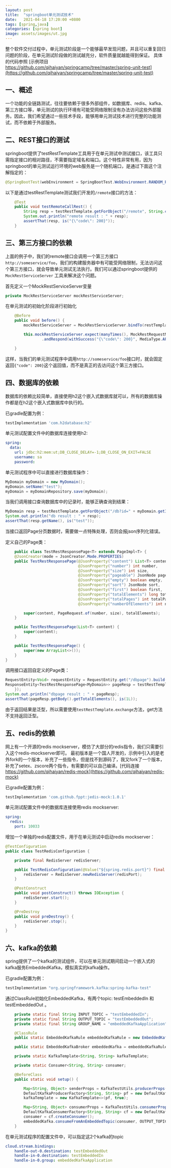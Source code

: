 ```yaml
---
layout: post
title:  "springboot单元测试技术"
date:   2021-04-18 17:20:00 +0800
tags: [spring,java]
categories: [spring boot]
image: assets/images/ut.jpg
---
```


整个软件交付过程中，单元测试阶段是一个能够最早发现问题，并且可以重复回归问题的阶段，在单元测试阶段做的测试越充分，软件质量就越能得到保证。
具体的代码参照 [示例项目 https://github.com/qihaiyan/springcamp/tree/master/spring-unit-test](https://github.com/qihaiyan/springcamp/tree/master/spring-unit-test)

## 一、概述

一个功能的全链路测试，往往要依赖于很多外部组件，如数据库、redis、kafka、第三方接口等，单元测试的执行环境有可能受网络限制没有办法访问这些外部服务。因此，我们希望通过一些技术手段，能够用单元测试技术进行完整的功能测试，而不依赖于外部服务。

## 二、REST接口的测试

springboot提供了testRestTemplate工具用于在单元测试中测试接口，该工具只需指定接口的相对路径，不需要指定域名和端口。这个特性非常有用，因为springboot的单元测试运行环境的web服务是一个随机端口，是通过下面这个注解指定的：

``` java
@SpringBootTest(webEnvironment = SpringBootTest.WebEnvironment.RANDOM_PORT)
```

以下是通过testRestTemplate测试我们开发的```/remote```接口的方法：

``` java
    @Test
    public void testRemoteCallRest() {
        String resp = testRestTemplate.getForObject("/remote", String.class);
        System.out.println("remote result : " + resp);
        assertThat(resp, is("{\"code\": 200}"));
    }
```

## 三、第三方接口的依赖

上面的例子中，我们的remote接口会调用一个第三方接口 ```http://someservice/foo```，我们的构建服务器中有可能受网络限制，无法访问这个第三方接口，就会导致单元测试无法执行。我们可以通过springboot提供的 ```MockRestServiceServer``` 工具来解决这个问题。

首先定义一个MockRestServiceServer变量

``` java
private MockRestServiceServer mockRestServiceServer;
```

在单元测试的初始化阶段进行初始化

``` java
    @Before
    public void before() {
        mockRestServiceServer = MockRestServiceServer.bindTo(restTemplate).ignoreExpectOrder(true).build();

        this.mockRestServiceServer.expect(manyTimes(), MockRestRequestMatchers.requestTo(Matchers.startsWithIgnoringCase("http://someservice/foo")))
                .andRespond(withSuccess("{\"code\": 200}", MediaType.APPLICATION_JSON));

    }
```

这样，当我们的单元测试程序中调用```http://someservice/foo```接口时，就会固定返回```{"code": 200}```这个返回值，而不是真正的去访问这个第三方接口。

## 四、数据库的依赖

数据库的依赖比较简单，直接使用h2这个嵌入式数据库就可以，所有的数据库操作都是在h2这个嵌入式数据库中执行的。

已gradle配置为例：

``` groovy
testImplementation 'com.h2database:h2'
```

单元测试配置文件中的数据库连接使用h2:

``` yaml
spring:
  data:
    url: jdbc:h2:mem:ut;DB_CLOSE_DELAY=-1;DB_CLOSE_ON_EXIT=FALSE
    username: sa
    password:
```

单元测试程序中可以直接进行数据库操作：

``` java
MyDomain myDomain = new MyDomain();
myDomain.setName("test");
myDomain = myDomainRepository.save(myDomain);
```

当我们调用接口查询数据库中的记录时，能够正确查询到结果：

``` java
MyDomain resp = testRestTemplate.getForObject("/db?id=" + myDomain.getId(), MyDomain.class);
System.out.println("db result : " + resp);
assertThat(resp.getName(), is("test"));
```

当接口返回Page分页数据时，需要做一点特殊处理，否则会报json序列化错误。

定义自己的Page类：

``` java
    public class TestRestResponsePage<T> extends PageImpl<T> {
    @JsonCreator(mode = JsonCreator.Mode.PROPERTIES)
    public TestRestResponsePage(@JsonProperty("content") List<T> content,
                                @JsonProperty("number") int number,
                                @JsonProperty("size") int size,
                                @JsonProperty("pageable") JsonNode pageable,
                                @JsonProperty("empty") boolean empty,
                                @JsonProperty("sort") JsonNode sort,
                                @JsonProperty("first") boolean first,
                                @JsonProperty("totalElements") long totalElements,
                                @JsonProperty("totalPages") int totalPages,
                                @JsonProperty("numberOfElements") int numberOfElements) {

        super(content, PageRequest.of(number, size), totalElements);
    }

    public TestRestResponsePage(List<T> content) {
        super(content);
    }

    public TestRestResponsePage() {
        super(new ArrayList<>());
    }
}
```

调用接口返回自定义的Page类：

``` java
RequestEntity<Void> requestEntity = RequestEntity.get("/dbpage").build();
ResponseEntity<TestRestResponsePage<MyDomain>> pageResp = testRestTemplate.exchange(requestEntity, new ParameterizedTypeReference<TestRestResponsePage<MyDomain>>() {
    });
System.out.println("dbpage result : " + pageResp);
assertThat(pageResp.getBody().getTotalElements(), is(1L));
```

由于返回结果是泛型，所以需要使用```testRestTemplate.exchange```方法，get方法不支持返回泛型。

## 五、redis的依赖

网上有一个开源的redis mockserver，模仿了大部分的redis指令，我们只需要引入这个redis-mockserver即可。
最初版本是一个国人开发的，示例中引入的是老外fork的一个版本，补充了一些指令，但是找不到源码了，我又fork了一个版本，补充了setex、zscore两个指令，有需要的可以自己编译。[代码连接 https://github.com/qihaiyan/redis-mock](https://github.com/qihaiyan/redis-mock)

已gradle配置为例：

``` groovy
testImplementation 'com.github.fppt:jedis-mock:1.0.1'
```

单元测试配置文件中的数据库连接使用redis mockserver:

``` yaml
spring:
  redis:
    port: 10033
```

增加一个单独的redis配置文件，用于在单元测试中启动redis mockserver：

``` java
@TestConfiguration
public class TestRedisConfiguration {

    private final RedisServer redisServer;

    public TestRedisConfiguration(@Value("${spring.redis.port}") final int redisPort) throws IOException {
        redisServer = RedisServer.newRedisServer(redisPort);
    }

    @PostConstruct
    public void postConstruct() throws IOException {
        redisServer.start();
    }

    @PreDestroy
    public void preDestroy() {
        redisServer.stop();
    }
}
```

## 六、kafka的依赖

spring提供了一个kafka的测试组件，可以在单元测试期间启动一个嵌入式的kafka服务EmbeddedKafka，模拟真实的kafka操作。

已gradle配置为例：

``` groovy
testImplementation "org.springframework.kafka:spring-kafka-test"
```

通过ClassRule初始化EmbeddedKafka，有两个topic: testEmbeddedIn 和 testEmbeddedOut 。

``` java
    private static final String INPUT_TOPIC = "testEmbeddedIn";
    private static final String OUTPUT_TOPIC = "testEmbeddedOut";
    private static final String GROUP_NAME = "embeddedKafkaApplication";

    @ClassRule
    public static EmbeddedKafkaRule embeddedKafkaRule = new EmbeddedKafkaRule(1, true, INPUT_TOPIC, OUTPUT_TOPIC);

    public static EmbeddedKafkaBroker embeddedKafka = embeddedKafkaRule.getEmbeddedKafka();

    private static KafkaTemplate<String, String> kafkaTemplate;

    private static Consumer<String, String> consumer;

    @BeforeClass
    public static void setup() {

        Map<String, Object> senderProps = KafkaTestUtils.producerProps(embeddedKafka);
        DefaultKafkaProducerFactory<String, String> pf = new DefaultKafkaProducerFactory<>(senderProps);
        kafkaTemplate = new KafkaTemplate<>(pf, true);

        Map<String, Object> consumerProps = KafkaTestUtils.consumerProps(GROUP_NAME, "false", embeddedKafka);
        DefaultKafkaConsumerFactory<String, String> cf = new DefaultKafkaConsumerFactory<>(consumerProps);
        consumer = cf.createConsumer();
        embeddedKafka.consumeFromAnEmbeddedTopic(consumer, OUTPUT_TOPIC);
    }

```

在单元测试程序的配置文件中，可以指定这2个kafka的topic

``` yaml
cloud.stream.bindings:
    handle-out-0.destination: testEmbeddedOut
    handle-in-0.destination: testEmbeddedIn
    handle-in-0.group: embeddedKafkaApplication
```
